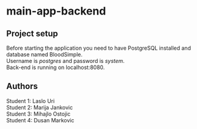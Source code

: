 # main-app-backend
<h2>Project setup</h2>
Before starting the application you need to have PostgreSQL installed and database named BloodSimple.<br>
Username is <i>postgres</i> and password is <i>system</i>.<br>
Back-end is running on localhost:8080.
<h2>Authors</h2>
Student 1: Laslo Uri<br>
Student 2: Marija Jankovic<br>
Student 3: Mihajlo Ostojic<br>
Student 4: Dusan Markovic
